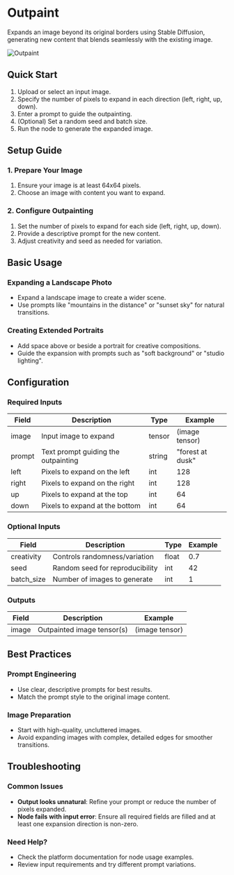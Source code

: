 # Outpaint

Expands an image beyond its original borders using Stable Diffusion, generating new content that blends seamlessly with the existing image.

<img src="/images/nodes/stable-diffusion/outpaint.png" alt="Outpaint" class="rounded-lg">

## Quick Start

1. Upload or select an input image.
2. Specify the number of pixels to expand in each direction (left, right, up, down).
3. Enter a prompt to guide the outpainting.
4. (Optional) Set a random seed and batch size.
5. Run the node to generate the expanded image.

## Setup Guide

### 1. Prepare Your Image
1. Ensure your image is at least 64x64 pixels.
2. Choose an image with content you want to expand.

### 2. Configure Outpainting
1. Set the number of pixels to expand for each side (left, right, up, down).
2. Provide a descriptive prompt for the new content.
3. Adjust creativity and seed as needed for variation.

## Basic Usage

### Expanding a Landscape Photo
* Expand a landscape image to create a wider scene.
* Use prompts like "mountains in the distance" or "sunset sky" for natural transitions.

### Creating Extended Portraits
* Add space above or beside a portrait for creative compositions.
* Guide the expansion with prompts such as "soft background" or "studio lighting".

## Configuration

### Required Inputs
| Field        | Description                                 | Type    | Example           |
|--------------|---------------------------------------------|---------|-------------------|
| image        | Input image to expand                       | tensor  | (image tensor)    |
| prompt       | Text prompt guiding the outpainting         | string  | "forest at dusk" |
| left         | Pixels to expand on the left                | int     | 128               |
| right        | Pixels to expand on the right               | int     | 128               |
| up           | Pixels to expand at the top                 | int     | 64                |
| down         | Pixels to expand at the bottom              | int     | 64                |

### Optional Inputs
| Field      | Description                          | Type   | Example |
|------------|--------------------------------------|--------|---------|
| creativity | Controls randomness/variation        | float  | 0.7     |
| seed       | Random seed for reproducibility      | int    | 42      |
| batch_size | Number of images to generate         | int    | 1       |

### Outputs
| Field | Description                | Example         |
|-------|----------------------------|-----------------|
| image | Outpainted image tensor(s) | (image tensor)  |

## Best Practices

### Prompt Engineering
* Use clear, descriptive prompts for best results.
* Match the prompt style to the original image content.

### Image Preparation
* Start with high-quality, uncluttered images.
* Avoid expanding images with complex, detailed edges for smoother transitions.

## Troubleshooting

### Common Issues
* **Output looks unnatural**: Refine your prompt or reduce the number of pixels expanded.
* **Node fails with input error**: Ensure all required fields are filled and at least one expansion direction is non-zero.

### Need Help?
* Check the platform documentation for node usage examples.
* Review input requirements and try different prompt variations.
